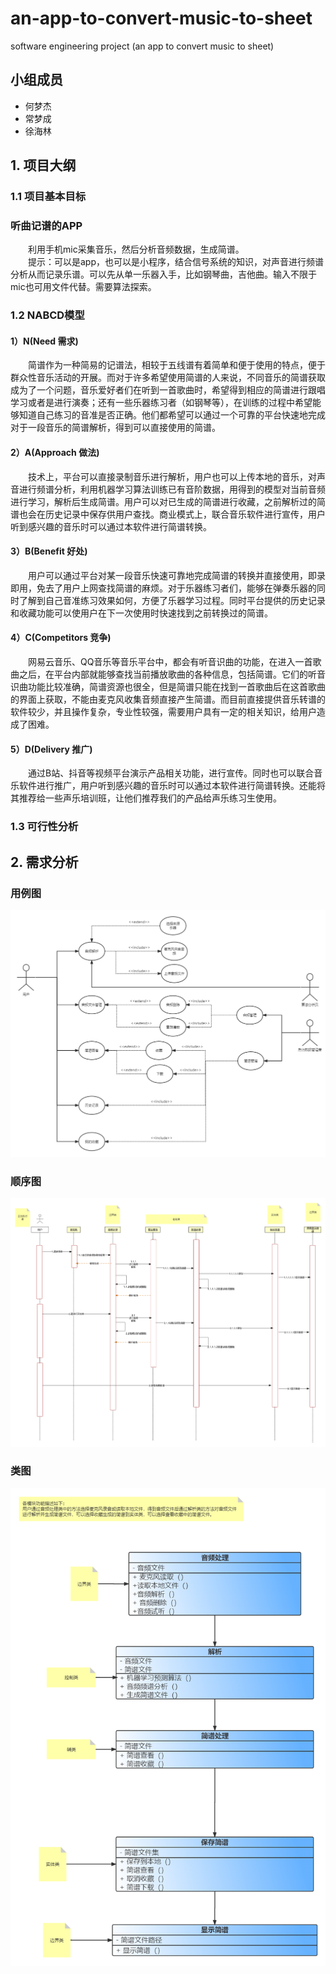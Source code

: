 # an-app-to-convert-music-to-sheet
software engineering project (an app to convert music to sheet)

## 小组成员
- 何梦杰
- 常梦成
- 徐海林

## 1. 项目大纲
### 1.1 项目基本目标
### 听曲记谱的APP
&ensp;&ensp;&ensp;&ensp;利用手机mic采集音乐，然后分析音频数据，生成简谱。<br>
&ensp;&ensp;&ensp;&ensp;提示：可以是app，也可以是小程序，结合信号系统的知识，对声音进行频谱分析从而记录乐谱。可以先从单一乐器入手，比如钢琴曲，吉他曲。输入不限于mic也可用文件代替。需要算法探索。

###  1.2 NABCD模型
#### 1）N(Need 需求)   
&ensp;&ensp;&ensp;&ensp;简谱作为一种简易的记谱法，相较于五线谱有着简单和便于使用的特点，便于群众性音乐活动的开展。而对于许多希望使用简谱的人来说，不同音乐的简谱获取成为了一个问题，音乐爱好者们在听到一首歌曲时，希望得到相应的简谱进行跟唱学习或者是进行演奏；还有一些乐器练习者（如钢琴等），在训练的过程中希望能够知道自己练习的音准是否正确。他们都希望可以通过一个可靠的平台快速地完成对于一段音乐的简谱解析，得到可以直接使用的简谱。

#### 2）A(Approach 做法)<br>
&ensp;&ensp;&ensp;&ensp;技术上，平台可以直接录制音乐进行解析，用户也可以上传本地的音乐，对声音进行频谱分析，利用机器学习算法训练已有音阶数据，用得到的模型对当前音频进行学习，解析后生成简谱。用户可以对已生成的简谱进行收藏，之前解析过的简谱也会在历史记录中保存供用户查找。商业模式上，联合音乐软件进行宣传，用户听到感兴趣的音乐时可以通过本软件进行简谱转换。

#### 3）B(Benefit 好处)<br>
&ensp;&ensp;&ensp;&ensp;用户可以通过平台对某一段音乐快速可靠地完成简谱的转换并直接使用，即录即用，免去了用户上网查找简谱的麻烦。对于乐器练习者们，能够在弹奏乐器的同时了解到自己音准练习效果如何，方便了乐器学习过程。同时平台提供的历史记录和收藏功能可以使用户在下一次使用时快速找到之前转换过的简谱。

#### 4）C(Competitors 竞争)<br>
&ensp;&ensp;&ensp;&ensp;网易云音乐、QQ音乐等音乐平台中，都会有听音识曲的功能，在进入一首歌曲之后，在平台内部就能够查找当前播放歌曲的各种信息，包括简谱。它们的听音识曲功能比较准确，简谱资源也很全，但是简谱只能在找到一首歌曲后在这首歌曲的界面上获取，不能由麦克风收集音频直接产生简谱。而目前直接提供音乐转谱的软件较少，并且操作复杂，专业性较强，需要用户具有一定的相关知识，给用户造成了困难。

#### 5）D(Delivery 推广)<br>
&ensp;&ensp;&ensp;&ensp;通过B站、抖音等视频平台演示产品相关功能，进行宣传。同时也可以联合音乐软件进行推广，用户听到感兴趣的音乐时可以通过本软件进行简谱转换。还能将其推荐给一些声乐培训班，让他们推荐我们的产品给声乐练习生使用。

### 1.3 可行性分析

## 2. 需求分析
### 用例图
![用例图](./pictures/用例图.png)
### 顺序图
![顺序图](./pictures/顺序图.png)
### 类图
![类图](./pictures/类图.png)
